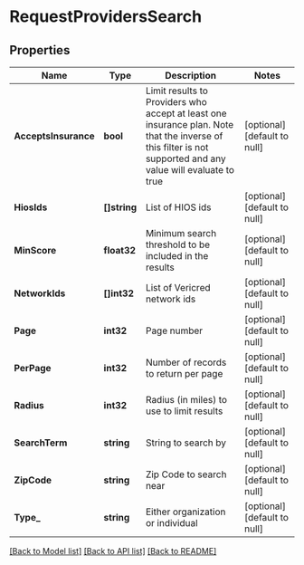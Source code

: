 # RequestProvidersSearch

## Properties
Name | Type | Description | Notes
------------ | ------------- | ------------- | -------------
**AcceptsInsurance** | **bool** | Limit results to Providers who accept at least one insurance         plan.  Note that the inverse of this filter is not supported and         any value will evaluate to true | [optional] [default to null]
**HiosIds** | **[]string** | List of HIOS ids | [optional] [default to null]
**MinScore** | **float32** | Minimum search threshold to be included in the results | [optional] [default to null]
**NetworkIds** | **[]int32** | List of Vericred network ids | [optional] [default to null]
**Page** | **int32** | Page number | [optional] [default to null]
**PerPage** | **int32** | Number of records to return per page | [optional] [default to null]
**Radius** | **int32** | Radius (in miles) to use to limit results | [optional] [default to null]
**SearchTerm** | **string** | String to search by | [optional] [default to null]
**ZipCode** | **string** | Zip Code to search near | [optional] [default to null]
**Type_** | **string** | Either organization or individual | [optional] [default to null]

[[Back to Model list]](../README.md#documentation-for-models) [[Back to API list]](../README.md#documentation-for-api-endpoints) [[Back to README]](../README.md)


